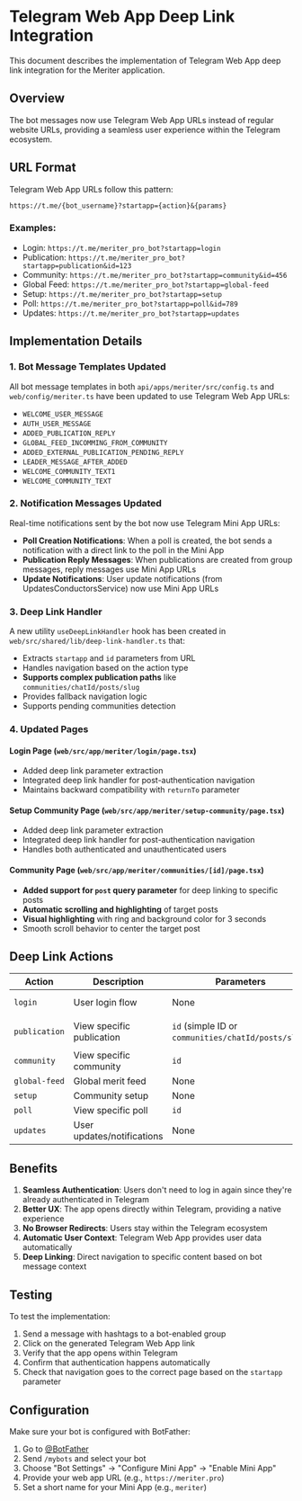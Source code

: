 # Telegram Web App Deep Link Integration

This document describes the implementation of Telegram Web App deep link integration for the Meriter application.

## Overview

The bot messages now use Telegram Web App URLs instead of regular website URLs, providing a seamless user experience within the Telegram ecosystem.

## URL Format

Telegram Web App URLs follow this pattern:
```
https://t.me/{bot_username}?startapp={action}&{params}
```

### Examples:
- Login: `https://t.me/meriter_pro_bot?startapp=login`
- Publication: `https://t.me/meriter_pro_bot?startapp=publication&id=123`
- Community: `https://t.me/meriter_pro_bot?startapp=community&id=456`
- Global Feed: `https://t.me/meriter_pro_bot?startapp=global-feed`
- Setup: `https://t.me/meriter_pro_bot?startapp=setup`
- Poll: `https://t.me/meriter_pro_bot?startapp=poll&id=789`
- Updates: `https://t.me/meriter_pro_bot?startapp=updates`

## Implementation Details

### 1. Bot Message Templates Updated

All bot message templates in both `api/apps/meriter/src/config.ts` and `web/config/meriter.ts` have been updated to use Telegram Web App URLs:

- `WELCOME_USER_MESSAGE`
- `AUTH_USER_MESSAGE`
- `ADDED_PUBLICATION_REPLY`
- `GLOBAL_FEED_INCOMMING_FROM_COMMUNITY`
- `ADDED_EXTERNAL_PUBLICATION_PENDING_REPLY`
- `LEADER_MESSAGE_AFTER_ADDED`
- `WELCOME_COMMUNITY_TEXT1`
- `WELCOME_COMMUNITY_TEXT`

### 2. Notification Messages Updated

Real-time notifications sent by the bot now use Telegram Mini App URLs:

- **Poll Creation Notifications**: When a poll is created, the bot sends a notification with a direct link to the poll in the Mini App
- **Publication Reply Messages**: When publications are created from group messages, reply messages use Mini App URLs
- **Update Notifications**: User update notifications (from UpdatesConductorsService) now use Mini App URLs

### 3. Deep Link Handler

A new utility `useDeepLinkHandler` hook has been created in `web/src/shared/lib/deep-link-handler.ts` that:

- Extracts `startapp` and `id` parameters from URL
- Handles navigation based on the action type
- **Supports complex publication paths** like `communities/chatId/posts/slug`
- Provides fallback navigation logic
- Supports pending communities detection

### 4. Updated Pages

#### Login Page (`web/src/app/meriter/login/page.tsx`)
- Added deep link parameter extraction
- Integrated deep link handler for post-authentication navigation
- Maintains backward compatibility with `returnTo` parameter

#### Setup Community Page (`web/src/app/meriter/setup-community/page.tsx`)
- Added deep link parameter extraction
- Integrated deep link handler for post-authentication navigation
- Handles both authenticated and unauthenticated users

#### Community Page (`web/src/app/meriter/communities/[id]/page.tsx`)
- **Added support for `post` query parameter** for deep linking to specific posts
- **Automatic scrolling and highlighting** of target posts
- **Visual highlighting** with ring and background color for 3 seconds
- Smooth scroll behavior to center the target post

## Deep Link Actions

| Action | Description | Parameters | Redirect Path |
|--------|-------------|------------|---------------|
| `login` | User login flow | None | `/meriter/home` or based on pending communities |
| `publication` | View specific publication | `id` (simple ID or `communities/chatId/posts/slug`) | `/meriter/publications/{id}` or `/meriter/communities/{chatId}?post={slug}` |
| `community` | View specific community | `id` | `/meriter/communities/{id}` |
| `global-feed` | Global merit feed | None | `/meriter/merit` |
| `setup` | Community setup | None | `/meriter/setup-community` |
| `poll` | View specific poll | `id` | `/meriter/polls/{id}` |
| `updates` | User updates/notifications | None | `/meriter/home?updates=true` |

## Benefits

1. **Seamless Authentication**: Users don't need to log in again since they're already authenticated in Telegram
2. **Better UX**: The app opens directly within Telegram, providing a native experience
3. **No Browser Redirects**: Users stay within the Telegram ecosystem
4. **Automatic User Context**: Telegram Web App provides user data automatically
5. **Deep Linking**: Direct navigation to specific content based on bot message context

## Testing

To test the implementation:

1. Send a message with hashtags to a bot-enabled group
2. Click on the generated Telegram Web App link
3. Verify that the app opens within Telegram
4. Confirm that authentication happens automatically
5. Check that navigation goes to the correct page based on the `startapp` parameter

## Configuration

Make sure your bot is configured with BotFather:
1. Go to [@BotFather](https://t.me/BotFather)
2. Send `/mybots` and select your bot
3. Choose "Bot Settings" → "Configure Mini App" → "Enable Mini App"
4. Provide your web app URL (e.g., `https://meriter.pro`)
5. Set a short name for your Mini App (e.g., `meriter`)
